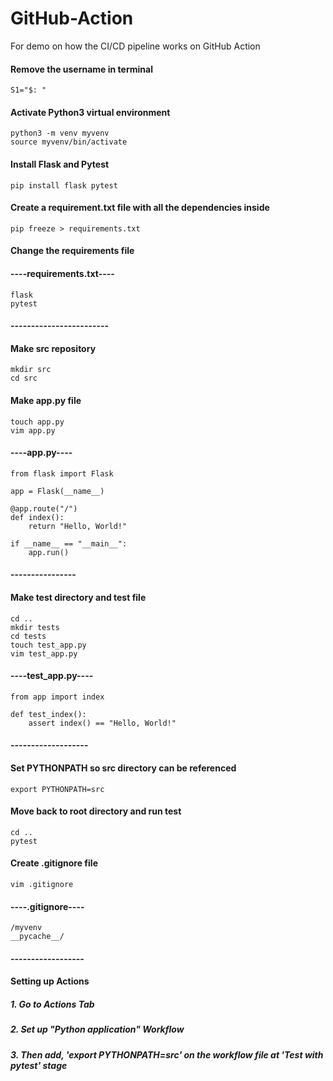 # GitHub-Action
For demo on how the CI/CD pipeline works on GitHub Action

#### Remove the username in terminal
```
S1="$: "
```
#### Activate Python3 virtual environment
```
python3 -m venv myvenv
source myvenv/bin/activate
```
#### Install Flask and Pytest
```
pip install flask pytest
```
#### Create a requirement.txt file with all the dependencies inside
```
pip freeze > requirements.txt
```
#### Change the requirements file
#### ----requirements.txt---- ####
```
flask
pytest
```
#### ------------------------ ####

#### Make src repository
```
mkdir src
cd src
```
#### Make app.py file
```
touch app.py
vim app.py
```
#### ----app.py---- ####
```
from flask import Flask

app = Flask(__name__)

@app.route("/")
def index():
    return "Hello, World!"

if __name__ == "__main__":
    app.run()
```
#### ---------------- ####

#### Make test directory and test file
```
cd ..
mkdir tests
cd tests
touch test_app.py
vim test_app.py
```
#### ----test_app.py---- ####
```
from app import index

def test_index():
    assert index() == "Hello, World!"
```
#### ------------------- ####

#### Set PYTHONPATH so src directory can be referenced
```
export PYTHONPATH=src
```
#### Move back to root directory and run test
```
cd ..
pytest
```
#### Create .gitignore file
```
vim .gitignore
```
#### ----.gitignore---- ####
```
/myvenv
__pycache__/
```
#### ------------------ ####

#### Setting up Actions

##### 1. Go to Actions Tab
##### 2. Set up "Python application" Workflow
##### 3. Then add, 'export PYTHONPATH=src' on the workflow file at 'Test with pytest' stage